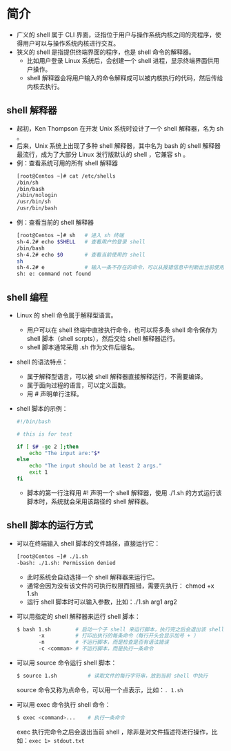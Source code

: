 # 简介

- 广义的 shell 属于 CLI 界面，泛指位于用户与操作系统内核之间的壳程序，使得用户可以与操作系统内核进行交互。
- 狭义的 shell 是指提供终端界面的程序，也是 shell 命令的解释器。
  - 比如用户登录 Linux 系统后，会创建一个 shell 进程，显示终端界面供用户操作。
  - shell 解释器会将用户输入的命令解释成可以被内核执行的代码，然后传给内核去执行。

## shell 解释器

- 起初，Ken Thompson 在开发 Unix 系统时设计了一个 shell 解释器，名为 sh 。
- 后来，Unix 系统上出现了多种 shell 解释器，其中名为 bash 的 shell 解释器最流行，成为了大部分 Linux 发行版默认的 shell ，它兼容 sh 。
- 例：查看系统可用的所有 shell 解释器
    ```sh
    [root@Centos ~]# cat /etc/shells
    /bin/sh
    /bin/bash
    /sbin/nologin
    /usr/bin/sh
    /usr/bin/bash
    ```
- 例：查看当前的 shell 解释器
    ```sh
    [root@Centos ~]# sh   # 进入 sh 终端
    sh-4.2# echo $SHELL   # 查看用户的登录 shell
    /bin/bash
    sh-4.2# echo $0       # 查看当前使用的 shell
    sh
    sh-4.2# e             # 输入一条不存在的命令，可以从报错信息中判断出当前使用的 shell
    sh: e: command not found
    ```

## shell 编程

- Linux 的 shell 命令属于解释型语言。
  - 用户可以在 shell 终端中直接执行命令，也可以将多条 shell 命令保存为 shell 脚本（shell scrpts），然后交给 shell 解释器运行。
  - shell 脚本通常采用 .sh 作为文件后缀名。
- shell 的语法特点：
  - 属于解释型语言，可以被 shell 解释器直接解释运行，不需要编译。
  - 属于面向过程的语言，可以定义函数。
  - 用 # 声明单行注释。

- shell 脚本的示例：
  ```sh
  #!/bin/bash
  
  # this is for test
  
  if [ $# -ge 2 ];then
      echo "The input are:"$*
  else
      echo "The input should be at least 2 args."
      exit 1
  fi
  ```
  - 脚本的第一行注释用 #! 声明一个 shell 解释器，使用 ./1.sh 的方式运行该脚本时，系统就会采用该路径的 shell 解释器。

## shell 脚本的运行方式

- 可以在终端输入 shell 脚本的文件路径，直接运行它：
    ```sh
    [root@Centos ~]# ./1.sh 
    -bash: ./1.sh: Permission denied
    ```
  - 此时系统会自动选择一个 shell 解释器来运行它。
  - 通常会因为没有该文件的可执行权限而报错，需要先执行： chmod +x 1.sh
  - 运行 shell 脚本时可以输入参数，比如：./1.sh arg1 arg2

- 可以用指定的 shell 解释器来运行 shell 脚本：
    ```sh
    $ bash 1.sh        # 启动一个子 shell 来运行脚本，执行完之后会退出该 shell
           -x          # 打印出执行的每条命令（每行开头会显示加号 + ）
           -n          # 不运行脚本，而是检查是否有语法错误
           -c <comman> # 不运行脚本，而是执行一条命令
    ```

- 可以用 source 命令运行 shell 脚本：
    ```sh
    $ source 1.sh          # 读取文件的每行字符串，放到当前 shell 中执行
    ```
    source 命令又称为点命令，可以用一个点表示，比如：`. 1.sh`

- 可以用 exec 命令执行 shell 命令：
    ```sh
    $ exec <command>...    # 执行一条命令
    ```
    exec 执行完命令之后会退出当前 shell ，除非是对文件描述符进行操作，比如：`exec 1> stdout.txt`
